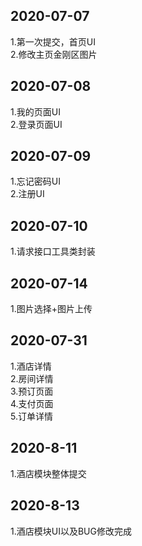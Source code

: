 ## 2020-07-07 
1.第一次提交，首页UI  
2.修改主页金刚区图片  
## 2020-07-08
1.我的页面UI  
2.登录页面UI  
## 2020-07-09  
1.忘记密码UI  
2.注册UI  
## 2020-07-10
1.请求接口工具类封装  
## 2020-07-14
1.图片选择+图片上传  
## 2020-07-31  
1.酒店详情  
2.房间详情  
3.预订页面  
4.支付页面  
5.订单详情  
## 2020-8-11  
1.酒店模块整体提交  
## 2020-8-13
1.酒店模块UI以及BUG修改完成

